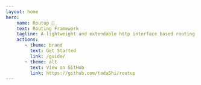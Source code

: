 ```yaml
---
layout: home
hero:
    name: Routup 🧙‍
    text: Routing Framework
    tagline: A lightweight and extendable http interface based routing framework
    actions:
       - theme: brand
         text: Get Started
         link: /guide/
       - theme: alt
         text: View on GitHub
         link: https://github.com/tada5hi/routup
---
```

